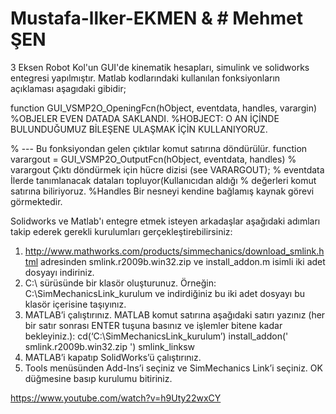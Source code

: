 # Mustafa-llker-EKMEN & # Mehmet ŞEN 
3 Eksen Robot Kol'un GUI'de kinematik hesapları, simulink ve solidworks entegresi yapılmıştır.
Matlab kodlarındaki kullanılan fonksiyonların açıklaması aşagıdaki gibidir;

function GUI_VSMP2O_OpeningFcn(hObject, eventdata, handles, varargin)
%OBJELER EVEN DATADA SAKLANDI.
%HOBJECT: O AN İÇİNDE BULUNDUĞUMUZ BİLEŞENE ULAŞMAK İÇİN KULLANIYORUZ.

% --- Bu fonksiyondan gelen çıktılar komut satırına döndürülür.
function varargout = GUI_VSMP2O_OutputFcn(hObject, eventdata, handles) 
% varargout Çıktı döndürmek için hücre dizisi (see VARARGOUT);
% eventdata  İlerde tanımlanacak dataları topluyor(Kullanıcıdan aldığı
% değerleri komut satırına biliriyoruz.
%Handles Bir nesneyi kendine bağlamış kaynak görevi görmektedir.

Solidworks ve Matlab'ı entegre etmek isteyen arkadaşlar aşağıdaki adımları takip ederek gerekli kurulumları gerçekleştirebilirsiniz: 
1.	http://www.mathworks.com/products/simmechanics/download_smlink.html adresinden smlink.r2009b.win32.zip ve install_addon.m isimli iki adet dosyayı indiriniz. 
2.	C:\ sürüsünde bir klasör oluşturunuz. Örneğin: C:\SimMechanicsLink_kurulum ve indirdiğiniz bu iki adet dosyayı bu klasör içerisine taşıyınız. 
3.	MATLAB’i çalıştırınız. MATLAB komut satırına aşağıdaki satırı yazınız (her bir satır sonrası ENTER tuşuna basınız ve işlemler bitene kadar bekleyiniz.): 
cd(‘C:\SimMechanicsLink_kurulum’) 
install_addon(' smlink.r2009b.win32.zip ') 
smlink_linksw 
4.	MATLAB’i kapatıp SolidWorks’ü çalıştırınız. 
5.	Tools menüsünden Add-Ins’i seçiniz ve SimMechanics Link’i seçiniz. OK düğmesine basıp kurulumu bitiriniz. 

https://www.youtube.com/watch?v=h9Uty22wxCY
